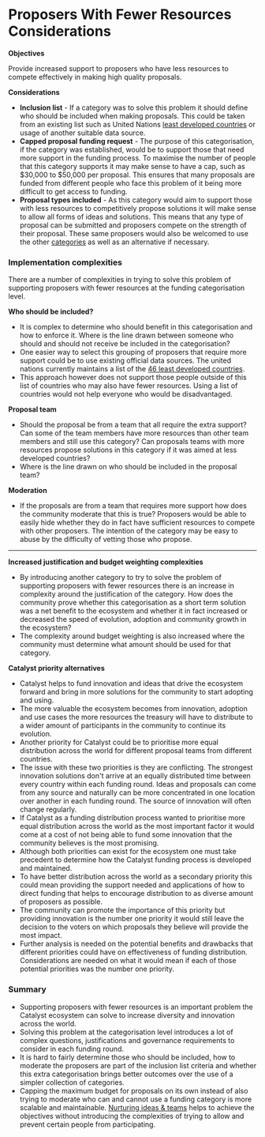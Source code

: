 # Proposers With Fewer Resources Considerations

**Objectives**

Provide increased support to proposers who have less resources to compete effectively in making high quality proposals.&#x20;



**Considerations**

* **Inclusion list** - If a category was to solve this problem it should define who should be included when making proposals. This could be taken from an existing list such as United Nations [least developed countries](https://unctad.org/topic/least-developed-countries/list) or usage of another suitable data source.
* **Capped proposal funding request** - The purpose of this categorisation, if the category was established, would be to support those that need more support in the funding process. To maximise the number of people that this category supports it may make sense to have a cap, such as $30,000 to $50,000 per proposal. This ensures that many proposals are funded from different people who face this problem of it being more difficult to get access to funding.
* **Proposal types included** - As this category would aim to support those with less resources to competitively propose solutions it will make sense to allow all forms of ideas and solutions. This means that any type of proposal can be submitted and proposers compete on the strength of their proposal. These same proposers would also be welcomed to use the other [categories](broken-reference) as well as an alternative if necessary.



### **Implementation complexities**

There are a number of complexities in trying to solve this problem of supporting proposers with fewer resources at the funding categorisation level.



**Who should be included?**

* It is complex to determine who should benefit in this categorisation and how to enforce it. Where is the line drawn between someone who should and should not receive be included in the categorisation?
* One easier way to select this grouping of proposers that require more support could be to use existing official data sources. The united nations currently maintains a list of the [46 least developed countries](https://unctad.org/topic/least-developed-countries/list).&#x20;
* This approach however does not support those people outside of this list of countries who may also have fewer resources. Using a list of countries would not help everyone who would be disadvantaged.



**Proposal team**

* Should the proposal be from a team that all require the extra support? Can some of the team members have more resources than other team members and still use this category? Can proposals teams with more resources propose solutions in this category if it was aimed at less developed countries?
* Where is the line drawn on who should be included in the proposal team?



**Moderation**

* If the proposals are from a team that requires more support how does the community moderate that this is true? Proposers would be able to easily hide whether they do in fact have sufficient resources to compete with other proposers. The intention of the category may be easy to abuse by the difficulty of vetting those who propose.

****

**Increased justification and budget weighting complexities**

* By introducing another category to try to solve the problem of supporting proposers with fewer resources there is an increase in complexity around the justification of the category. How does the community prove whether this categorisation as a short term solution was a net benefit to the ecosystem and whether it in fact increased or decreased the speed of evolution, adoption and community growth in the ecosystem?
* The complexity around budget weighting is also increased where the community must determine what amount should be used for that category.



**Catalyst priority alternatives**

* Catalyst helps to fund innovation and ideas that drive the ecosystem forward and bring in more solutions for the community to start adopting and using.
* The more valuable the ecosystem becomes from innovation, adoption and use cases the more resources the treasury will have to distribute to a wider amount of participants in the community to continue its evolution.
* Another priority for Catalyst could be to prioritise more equal distribution across the world for different proposal teams from different countries.
* The issue with these two priorities is they are conflicting. The strongest innovation solutions don't arrive at an equally distributed time between every country within each funding round. Ideas and proposals can come from any source and naturally can be more concentrated in one location over another in each funding round. The source of innovation will often change regularly.
* If Catalyst as a funding distribution process wanted to prioritise more equal distribution across the world as the most important factor it would come at a cost of not being able to fund some innovation that the community believes is the most promising.&#x20;
* Although both priorities can exist for the ecosystem one must take precedent to determine how the Catalyst funding process is developed and maintained.
* To have better distribution across the world as a secondary priority this could mean providing the support needed and applications of how to direct funding that helps to encourage distribution to as diverse amount of proposers as possible.&#x20;
* The community can promote the importance of this priority but providing innovation is the number one priority it would still leave the decision to the voters on which proposals they believe will provide the most impact.
* Further analysis is needed on the potential benefits and drawbacks that different priorities could have on effectiveness of funding distribution. Considerations are needed on what it would mean if each of those potential priorities was the number one priority.



### Summary

* Supporting proposers with fewer resources is an important problem the Catalyst ecosystem can solve to increase diversity and innovation across the world.
* Solving this problem at the categorisation level introduces a lot of complex questions, justifications and governance requirements to consider in each funding round.
* It is hard to fairly determine those who should be included, how to moderate the proposers are part of the inclusion list criteria and whether this extra categorisation brings better outcomes over the use of a simpler collection of categories.&#x20;
* Capping the maximum budget for proposals on its own instead of also trying to moderate who can and cannot use a funding category is more scalable and maintainable. [Nurturing ideas & teams](broken-reference) helps to achieve the objectives without introducing the complexities of trying to allow and prevent certain people from participating.
